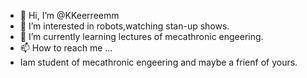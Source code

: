 - 👋 Hi, I’m @KKeerreemm
- 👀 I’m interested in robots,watching stan-up shows.        
- 🌱 I’m currently learning lectures of mecathronic engeering.
- 📫 How to reach me ...
- Iam student of mecathronic engeering and maybe a frienf of yours.


